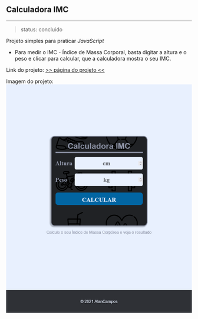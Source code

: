 ## Calculadora IMC
---
> status: concluido

Projeto simples para praticar _JavaScript_
 - Para medir o IMC - Índice de Massa Corporal, basta digitar a altura e o peso e clicar para calcular, que a calculadora mostra o seu IMC.

Link do projeto: [>> página do projeto << ](https://alancamposdev.github.io/calculadora-imc/)

Imagem do projeto: ![projeto](/assets/imagem-projeto.png)